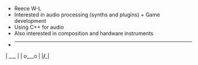 - Reece W-L 
- Interested in audio processing (synths and plugins) + Game development 
- Using C++ for audio 
- Also interested in composition and hardware instruments
-  _________
  |   ___   |
  |  o___o  |
  |__/___\__|

<!---
ReeceW-L/ReeceW-L is a ✨ special ✨ repository because its `README.md` (this file) appears on your GitHub profile.
You can click the Preview link to take a look at your changes.
--->
